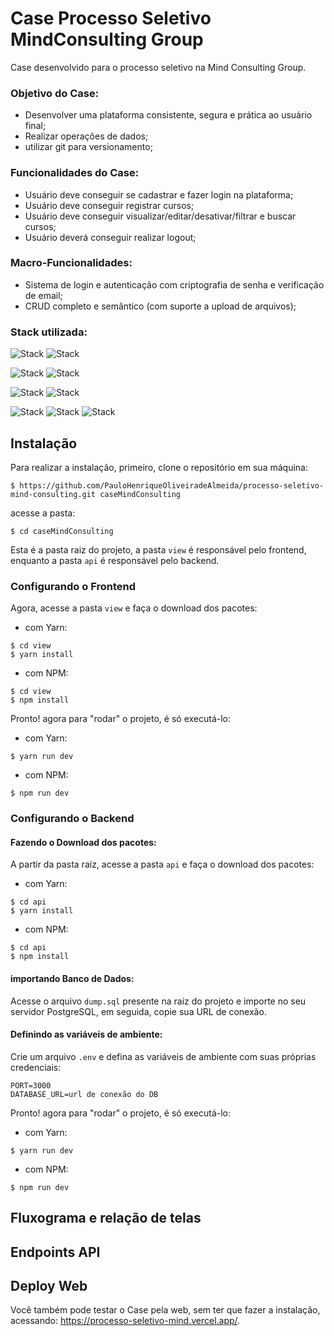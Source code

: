 
# Case Processo Seletivo MindConsulting Group

Case desenvolvido para o processo seletivo na Mind Consulting Group.

### Objetivo do Case:

- Desenvolver uma plataforma consistente, segura e prática ao usuário final;
- Realizar operações de dados;
- utilizar git para versionamento;

### Funcionalidades do Case:

- Usuário deve conseguir se cadastrar e fazer login na plataforma;
- Usuário deve conseguir registrar cursos;
- Usuário deve conseguir visualizar/editar/desativar/filtrar e buscar cursos;
- Usuário deverá conseguir realizar logout;

### Macro-Funcionalidades:

- Sistema de login e autenticação com criptografia de senha e verificação de email;
- CRUD completo e semântico (com suporte a upload de arquivos);

### Stack utilizada:

![Stack](https://img.shields.io/badge/reactjs-61DAFB?logo=react&logoColor=black&style=for-the-badge) ![Stack](https://img.shields.io/badge/css3-blue?logo=css3&logoColor=white&style=for-the-badge)

![Stack](https://img.shields.io/badge/nodejs-green?logo=node.js&logoColor=white&style=for-the-badge) ![Stack](https://img.shields.io/badge/express-black?logo=express&logoColor=white&style=for-the-badge)

![Stack](https://img.shields.io/badge/postgresql-blue?logo=postgresql&logoColor=white&style=for-the-badge) ![Stack](https://img.shields.io/badge/prisma-black?logo=prisma&logoColor=white&style=for-the-badge) 

![Stack](https://img.shields.io/badge/typescript-yellow?logo=typescript&logoColor=white&style=for-the-badge) ![Stack](https://img.shields.io/badge/git-red?logo=git&logoColor=white&style=for-the-badge) ![Stack](https://img.shields.io/badge/Vite-AD6AE5?logo=vite&logoColor=white&style=for-the-badge)


## Instalação

Para realizar a instalação, primeiro, clone o repositório em sua máquina:

```
$ https://github.com/PauloHenriqueOliveiradeAlmeida/processo-seletivo-mind-consulting.git caseMindConsulting 
```

acesse a pasta:

```
$ cd caseMindConsulting
```

Esta é a pasta raiz do projeto, a pasta ```view``` é responsável pelo frontend, enquanto a pasta ```api``` é responsável pelo backend.

### Configurando o Frontend

Agora, acesse a pasta ```view``` e faça o download dos pacotes:

- com Yarn:
```
$ cd view
$ yarn install

```
- com NPM:
```
$ cd view
$ npm install

```

Pronto! agora para "rodar" o projeto, é só executá-lo:


- com Yarn:
```
$ yarn run dev

```
- com NPM:
```
$ npm run dev

```

### Configurando o Backend

#### Fazendo o Download dos pacotes:

A partir da pasta raiz, acesse a pasta ```api``` e faça o download dos pacotes:

- com Yarn:
```
$ cd api
$ yarn install

```
- com NPM:
```
$ cd api
$ npm install

```

#### importando Banco de Dados:

Acesse o arquivo ```dump.sql``` presente na raiz do projeto e importe no seu servidor PostgreSQL, em seguida, copie sua URL de conexão.

#### Definindo as variáveis de ambiente:

Crie um arquivo ```.env``` e defina as variáveis de ambiente com suas próprias credenciais:

```env
PORT=3000
DATABASE_URL=url de conexão do DB
```

Pronto! agora para "rodar" o projeto, é só executá-lo:

- com Yarn:
```
$ yarn run dev

```
- com NPM:
```
$ npm run dev

```

## Fluxograma e relação de telas

## Endpoints API


## Deploy Web

Você também pode testar o Case pela web, sem ter que fazer a instalação, acessando: https://processo-seletivo-mind.vercel.app/.

